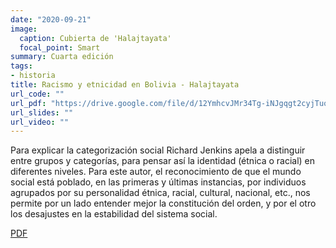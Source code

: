 ```yaml
---
date: "2020-09-21"
image:
  caption: Cubierta de 'Halajtayata'
  focal_point: Smart
summary: Cuarta edición
tags:
- historia
title: Racismo y etnicidad en Bolivia - Halajtayata
url_code: ""
url_pdf: "https://drive.google.com/file/d/12YmhcvJMr34Tg-iNJgqgt2cyjTuoymIM/view?usp=sharing"
url_slides: ""
url_video: ""
---
```


Para explicar la categorización social Richard Jenkins apela a distinguir entre grupos y categorías, para pensar así la identidad (étnica o racial) en diferentes niveles. Para este autor, el reconocimiento de que el mundo social está poblado, en las primeras y últimas instancias, por individuos agrupados por su personalidad étnica, racial, cultural, nacional, etc., nos permite por un lado entender mejor la constitución del orden, y por el otro los desajustes en la estabilidad del sistema social.

<div class="btn-links mb-3">
<a class="btn btn-outline-primary my-1 mr-1" href="https://drive.google.com/file/d/12YmhcvJMr34Tg-iNJgqgt2cyjTuoymIM/view?usp=sharing" target="_blank" rel="noopener">
  PDF
</a>
</div>